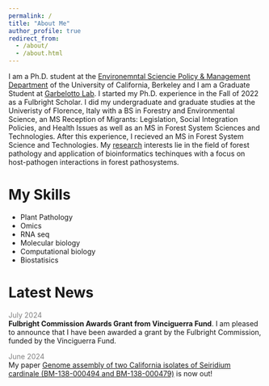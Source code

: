 ```yaml
---
permalink: /
title: "About Me"
author_profile: true
redirect_from: 
  - /about/
  - /about.html
---
```


I am a Ph.D. student at the [Environemntal Sciencie Policy & Management Department](https://ourenvironment.berkeley.edu/) of the University of California, Berkeley and I am a Graduate Student at [Garbelotto Lab](https://nature.berkeley.edu/matteolab/?page_id=12). I started my Ph.D. experience in the Fall of 2022 as a Fulbright Scholar. I did my undergraduate and graduate studies at the Univeristy of Florence, Italy with a BS in Forestry and Environmental Science, an MS Reception of Migrants: Legislation, Social Integration Policies, and Health Issues as well as an MS in Forest System Sciences and Technologies. After this experience, I recieved an MS in Forest System Science and Technologies. My [research](https://kinoppyi.github.io/edoardo_scali.github.io/research/) interests lie in the field of forest pathology and application of bioinformatics techinques with a focus on host-pathogen interactions in forest pathosystems.  

My Skills
======
- Plant Pathology
- Omics
- RNA seq
- Molecular biology
- Computational biology
- Biostatisics

Latest News
======

<span style="color:grey">July 2024</span><br/>
<span style="font-size: 14px">**Fulbright Commission Awards Grant from Vinciguerra Fund**. I am pleased to announce that I have been awarded a grant by the Fulbright Commission, funded by the Vinciguerra Fund.

<span style="color:grey">June 2024</span><br/>
<span style="font-size: 14px">My paper [Genome assembly of two California isolates of Seiridium cardinale (BM-138-000494 and BM-138-000479)](https://link.springer.com/article/10.1007/s42161-024-01665-5) is now out!    




